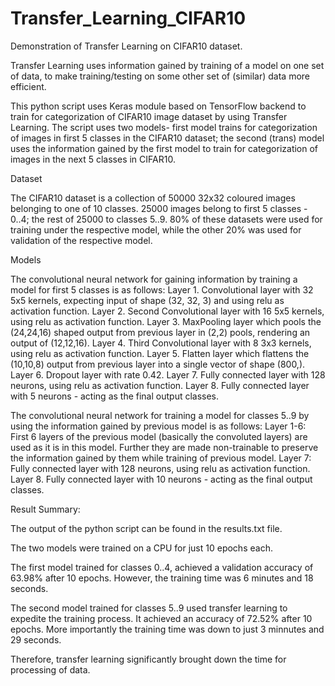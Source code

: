 # Transfer_Learning_CIFAR10
Demonstration of Transfer Learning on CIFAR10 dataset.

Transfer Learning uses information gained by training of a model on one set of data, to make training/testing on some other set of (similar) data more efficient.

This python script uses Keras module based on TensorFlow backend to train for categorization of CIFAR10 image dataset by using Transfer Learning. The script uses two models- first model trains for categorization of images in first 5 classes in the CIFAR10 dataset; the second (trans) model uses the information gained by the first model to train for categorization of images in the next 5 classes in CIFAR10.

Dataset

The CIFAR10 dataset is a collection of 50000 32x32 coloured images belonging to one of 10 classes. 25000 images belong to first 5 classes - 0..4; the rest of 25000 to classes 5..9. 80% of these datasets were used for training under the respective model, while the other 20% was used for validation of the respective model.

Models

The convolutional neural network for gaining information by training a model for first 5 classes is as follows:
Layer 1. Convolutional layer with 32 5x5 kernels, expecting input of shape (32, 32, 3) and using relu as activation function.
Layer 2. Second Convolutional layer with 16 5x5 kernels, using relu as activation function.
Layer 3. MaxPooling layer which pools the (24,24,16) shaped output from previous layer in (2,2) pools, rendering an output of (12,12,16).
Layer 4. Third Convolutional layer with 8 3x3 kernels, using relu as activation function.
Layer 5. Flatten layer which flattens the (10,10,8) output from previous layer into a single vector of shape (800,).
Layer 6. Dropout layer with rate 0.42.
Layer 7. Fully connected layer with 128 neurons, using relu as activation function.
Layer 8. Fully connected layer with 5 neurons - acting as the final output classes.

The convolutional neural network for training a model for classes 5..9 by using the information gained by previous model is as follows:
Layer 1-6: First 6 layers of the previous model (basically the convoluted layers) are used as it is in this model. Further they are made non-trainable to preserve the information gained by them while training of previous model.
Layer 7: Fully connected layer with 128 neurons, using relu as activation function.
Layer 8. Fully connected layer with 10 neurons - acting as the final output classes.

Result Summary:

The output of the python script can be found in the results.txt file.

The two models were trained on a CPU for just 10 epochs each.

The first model trained for classes 0..4, achieved a validation accuracy of 63.98% after 10 epochs. However, the training time was 6 minutes and 18 seconds.

The second model trained for classes 5..9 used transfer learning to expedite the training process. It achieved an accuracy of 72.52% after 10 epochs. More importantly the training time was down to just 3 minnutes and 29 seconds.

Therefore, transfer learning significantly brought down the time for processing of data.
